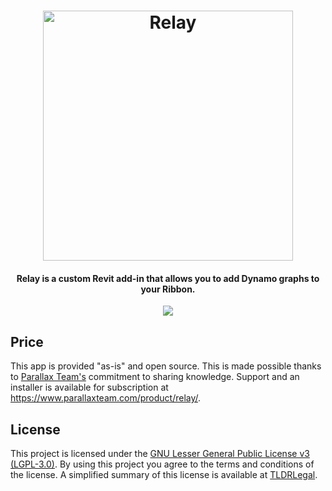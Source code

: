<h1 align="center">
  <img src="https://github.com/ParallaxTeam/Relay/blob/master/_resources/relayLogo.png" alt="Relay" width="400">

</h1>
<h4 align="center">Relay is a custom Revit add-in that allows you to add Dynamo graphs to your Ribbon.</h4>

<p align="center">
   <img src="https://forthebadge.com/images/badges/as-seen-on-tv.svg">
</p>


## Price
This app is provided "as-is" and open source. This is made possible thanks to [Parallax Team's](https://www.parallaxteam.com/) commitment to sharing knowledge. Support and an installer is available for subscription at https://www.parallaxteam.com/product/relay/.

## License
This project is licensed under the [GNU Lesser General Public License v3 (LGPL-3.0)](https://github.com/ParallaxTeam/Relay/blob/master/LICENSE). By using this project you agree to the terms and conditions of the license. A simplified summary of this license is available at [TLDRLegal](https://tldrlegal.com/license/gnu-lesser-general-public-license-v3-(lgpl-3)).
